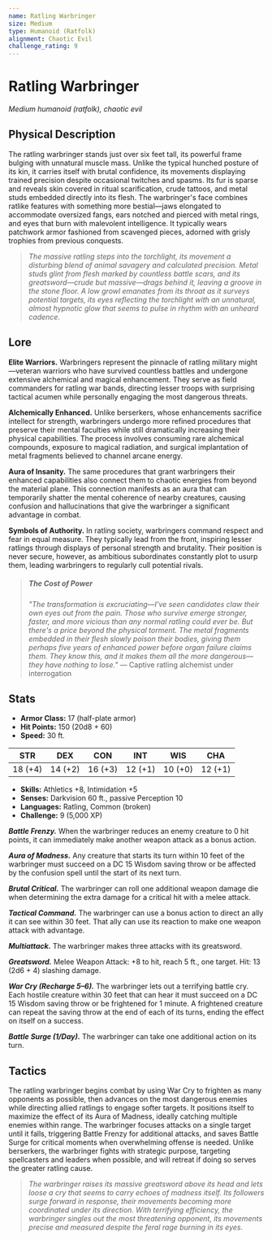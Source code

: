 ```yaml
---
name: Ratling Warbringer
size: Medium
type: Humanoid (Ratfolk)
alignment: Chaotic Evil
challenge_rating: 9
---
```


# Ratling Warbringer

*Medium humanoid (ratfolk), chaotic evil*

## Physical Description
The ratling warbringer stands just over six feet tall, its powerful frame bulging with unnatural muscle mass. Unlike the typical hunched posture of its kin, it carries itself with brutal confidence, its movements displaying trained precision despite occasional twitches and spasms. Its fur is sparse and reveals skin covered in ritual scarification, crude tattoos, and metal studs embedded directly into its flesh. The warbringer's face combines ratlike features with something more bestial—jaws elongated to accommodate oversized fangs, ears notched and pierced with metal rings, and eyes that burn with malevolent intelligence. It typically wears patchwork armor fashioned from scavenged pieces, adorned with grisly trophies from previous conquests.

> *The massive ratling steps into the torchlight, its movement a disturbing blend of animal savagery and calculated precision. Metal studs glint from flesh marked by countless battle scars, and its greatsword—crude but massive—drags behind it, leaving a groove in the stone floor. A low growl emanates from its throat as it surveys potential targets, its eyes reflecting the torchlight with an unnatural, almost hypnotic glow that seems to pulse in rhythm with an unheard cadence.*

## Lore
**Elite Warriors.** Warbringers represent the pinnacle of ratling military might—veteran warriors who have survived countless battles and undergone extensive alchemical and magical enhancement. They serve as field commanders for ratling war bands, directing lesser troops with surprising tactical acumen while personally engaging the most dangerous threats.

**Alchemically Enhanced.** Unlike berserkers, whose enhancements sacrifice intellect for strength, warbringers undergo more refined procedures that preserve their mental faculties while still dramatically increasing their physical capabilities. The process involves consuming rare alchemical compounds, exposure to magical radiation, and surgical implantation of metal fragments believed to channel arcane energy.

**Aura of Insanity.** The same procedures that grant warbringers their enhanced capabilities also connect them to chaotic energies from beyond the material plane. This connection manifests as an aura that can temporarily shatter the mental coherence of nearby creatures, causing confusion and hallucinations that give the warbringer a significant advantage in combat.

**Symbols of Authority.** In ratling society, warbringers command respect and fear in equal measure. They typically lead from the front, inspiring lesser ratlings through displays of personal strength and brutality. Their position is never secure, however, as ambitious subordinates constantly plot to usurp them, leading warbringers to regularly cull potential rivals.

> ##### The Cost of Power
> *"The transformation is excruciating—I've seen candidates claw their own eyes out from the pain. Those who survive emerge stronger, faster, and more vicious than any normal ratling could ever be. But there's a price beyond the physical torment. The metal fragments embedded in their flesh slowly poison their bodies, giving them perhaps five years of enhanced power before organ failure claims them. They know this, and it makes them all the more dangerous—they have nothing to lose."*
> — Captive ratling alchemist under interrogation

## Stats

- **Armor Class:** 17 (half-plate armor)
- **Hit Points:** 150 (20d8 + 60)
- **Speed:** 30 ft.

| STR     | DEX     | CON     | INT     | WIS     | CHA     |
|---------|---------|---------|---------|---------|---------|
| 18 (+4) | 14 (+2) | 16 (+3) | 12 (+1) | 10 (+0) | 12 (+1) |

- **Skills:** Athletics +8, Intimidation +5
- **Senses:** Darkvision 60 ft., passive Perception 10
- **Languages:** Ratling, Common (broken)
- **Challenge:** 9 (5,000 XP)

***Battle Frenzy.*** When the warbringer reduces an enemy creature to 0 hit points, it can immediately make another weapon attack as a bonus action.

***Aura of Madness.*** Any creature that starts its turn within 10 feet of the warbringer must succeed on a DC 15 Wisdom saving throw or be affected by the confusion spell until the start of its next turn.

***Brutal Critical.*** The warbringer can roll one additional weapon damage die when determining the extra damage for a critical hit with a melee attack.

***Tactical Command.*** The warbringer can use a bonus action to direct an ally it can see within 30 feet. That ally can use its reaction to make one weapon attack with advantage.

***Multiattack.*** The warbringer makes three attacks with its greatsword.

***Greatsword.*** Melee Weapon Attack: +8 to hit, reach 5 ft., one target. Hit: 13 (2d6 + 4) slashing damage.

***War Cry (Recharge 5–6).*** The warbringer lets out a terrifying battle cry. Each hostile creature within 30 feet that can hear it must succeed on a DC 15 Wisdom saving throw or be frightened for 1 minute. A frightened creature can repeat the saving throw at the end of each of its turns, ending the effect on itself on a success.

***Battle Surge (1/Day).*** The warbringer can take one additional action on its turn.

## Tactics
The ratling warbringer begins combat by using War Cry to frighten as many opponents as possible, then advances on the most dangerous enemies while directing allied ratlings to engage softer targets. It positions itself to maximize the effect of its Aura of Madness, ideally catching multiple enemies within range. The warbringer focuses attacks on a single target until it falls, triggering Battle Frenzy for additional attacks, and saves Battle Surge for critical moments when overwhelming offense is needed. Unlike berserkers, the warbringer fights with strategic purpose, targeting spellcasters and leaders when possible, and will retreat if doing so serves the greater ratling cause.

> *The warbringer raises its massive greatsword above its head and lets loose a cry that seems to carry echoes of madness itself. Its followers surge forward in response, their movements becoming more coordinated under its direction. With terrifying efficiency, the warbringer singles out the most threatening opponent, its movements precise and measured despite the feral rage burning in its eyes.*

